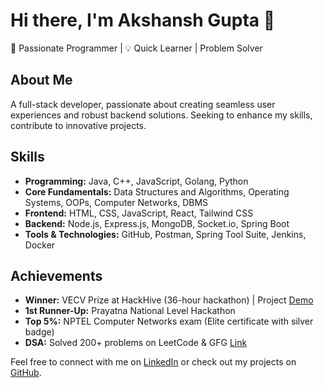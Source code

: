
# Hi there, I'm Akshansh Gupta 👋

🚀 Passionate Programmer | 💡 Quick Learner | Problem Solver

## About Me
A full-stack developer, passionate about creating seamless user experiences and robust backend solutions. Seeking to enhance my skills, contribute to innovative projects.

## Skills
- **Programming:** Java, C++, JavaScript, Golang, Python
- **Core Fundamentals:** Data Structures and Algorithms, Operating Systems, OOPs, Computer Networks, DBMS
- **Frontend:** HTML, CSS, JavaScript, React, Tailwind CSS
- **Backend:** Node.js, Express.js, MongoDB, Socket.io, Spring Boot
- **Tools & Technologies:** GitHub, Postman, Spring Tool Suite, Jenkins, Docker

## Achievements
- **Winner:** VECV Prize at HackHive (36-hour hackathon) | Project [Demo](https://fuel-insights.vercel.app)
- **1st Runner-Up:** Prayatna National Level Hackathon
- **Top 5%:** NPTEL Computer Networks exam (Elite certificate with silver badge)
- **DSA:** Solved 200+ problems on LeetCode & GFG [Link](https://codolio.com/profile/6oM41d13)

Feel free to connect with me on [LinkedIn](https://linkedin.com/in/akshanshgupta13) or check out my projects on [GitHub](https://github.com/akshanshdcode).
